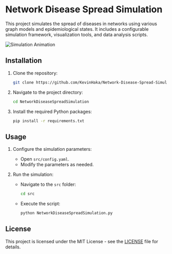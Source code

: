 # Network Disease Spread Simulation

This project simulates the spread of diseases in networks using various graph models and epidemiological states. It includes a configurable simulation framework, visualization tools, and data analysis scripts.

![Simulation Animation](SEIIQHRDV_WS_R.gif)

## Installation

1. Clone the repository:
   ```bash
   git clone https://github.com/KevinHaka/Network-Disease-Spread-Simulation.git
   ```

2. Navigate to the project directory:
   ```bash
   cd NetworkDiseaseSpreadSimulation
   ```

3. Install the required Python packages:
   ```bash
   pip install -r requirements.txt
   ```

## Usage

1. Configure the simulation parameters:
   - Open `src/config.yaml`.
   - Modify the parameters as needed.

2. Run the simulation:
   - Navigate to the `src` folder:
     ```bash
     cd src
     ```
   - Execute the script:
     ```bash
     python NetworkDiseaseSpreadSimulation.py
     ```

## License

This project is licensed under the MIT License - see the [LICENSE](LICENSE) file for details.

